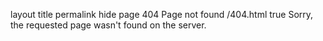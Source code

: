 layout	title	permalink	hide
page
404 Page not found
/404.html
true
Sorry, the requested page wasn't found on the server.
